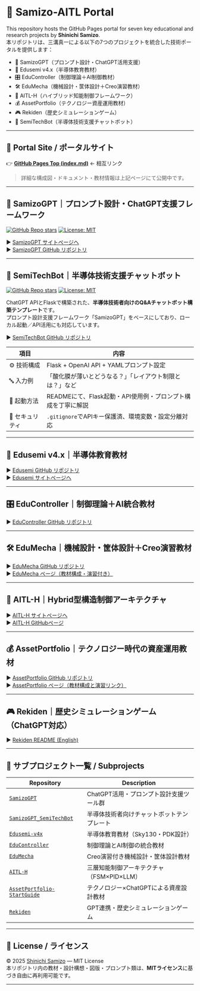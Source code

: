 
# 🧠 Samizo-AITL Portal

This repository hosts the GitHub Pages portal for seven key educational and research projects by **Shinichi Samizo**.  
本リポジトリは、三溝真一による以下の7つのプロジェクトを統合した技術ポータルを提供します：

- 🧠 SamizoGPT（プロンプト設計・ChatGPT活用支援）
- 📘 Edusemi v4.x（半導体教育教材）
- 🎛️ EduController（制御理論＋AI制御教材）
- 🛠️ EduMecha（機械設計・筐体設計＋Creo演習教材）
- 🤖 AITL-H（ハイブリッド知能制御フレームワーク）
- 💰 AssetPortfolio（テクノロジー資産運用教材） 
- 🎮 Rekiden（歴史シミュレーションゲーム）
- 📡 SemiTechBot（半導体技術支援チャットボット）

---

## 🔗 Portal Site / ポータルサイト

👉 **[GitHub Pages Top (index.md)](https://samizo-aitl.github.io/)** ← 相互リンク  
> 詳細な構成図・ドキュメント・教材情報は上記ページにて公開中です。

---

## 🧠 SamizoGPT｜プロンプト設計・ChatGPT支援フレームワーク

[![GitHub Repo stars](https://img.shields.io/github/stars/Samizo-AITL/SamizoGPT?style=social)](https://github.com/Samizo-AITL/SamizoGPT)
[![License: MIT](https://img.shields.io/github/license/Samizo-AITL/SamizoGPT)](https://opensource.org/licenses/MIT)

▶︎ [SamizoGPT サイトページへ](https://samizo-aitl.github.io/SamizoGPT/)  
▶︎ [SamizoGPT GitHub リポジトリ](https://github.com/Samizo-AITL/SamizoGPT)

---

## 📡 SemiTechBot｜半導体技術支援チャットボット

[![GitHub Repo stars](https://img.shields.io/github/stars/Samizo-AITL/SamizoGPT_SemiTechBot?style=social)](https://github.com/Samizo-AITL/SamizoGPT_SemiTechBot)
[![License: MIT](https://img.shields.io/github/license/Samizo-AITL/SamizoGPT_SemiTechBot)](https://opensource.org/licenses/MIT)

ChatGPT APIとFlaskで構築された、**半導体技術者向けのQ&Aチャットボット構築テンプレート**です。  
プロンプト設計支援フレームワーク「SamizoGPT」をベースにしており、ローカル起動／API活用にも対応しています。

▶︎ [SemiTechBot GitHub リポジトリ](https://github.com/Samizo-AITL/SamizoGPT_SemiTechBot)

| 項目       | 内容 |
|------------|------|
| ⚙️ 技術構成   | Flask + OpenAI API + YAMLプロンプト設定 |
| 🔤 入力例     | 「酸化膜が薄いとどうなる？」「レイアウト制限とは？」など |
| 📄 起動方法   | READMEにて、Flask起動・API使用例・プロンプト構成を丁寧に解説 |
| 🔐 セキュリティ | `.gitignore`でAPIキー保護済、環境変数・設定分離対応 |

---

## 📘 Edusemi v4.x｜半導体教育教材

▶︎ [Edusemi GitHub リポジトリ](https://github.com/Samizo-AITL/Edusemi-v4x)  
▶︎ [Edusemi サイトページへ](https://samizo-aitl.github.io/Edusemi-v4x/)

---

## 🎛️ EduController｜制御理論＋AI統合教材

▶︎ [EduController GitHub リポジトリ](https://github.com/Samizo-AITL/EduController)

---

## 🛠️ EduMecha｜機械設計・筐体設計＋Creo演習教材

▶︎ [EduMecha GitHub リポジトリ](https://github.com/Samizo-AITL/EduMecha)  
▶︎ [EduMecha ページ（教材構成・演習付き）](https://samizo-aitl.github.io/EduMecha/)

---

## 🤖 AITL-H｜Hybrid型構造制御アーキテクチャ

▶︎ [AITL-H サイトページへ](https://samizo-aitl.github.io/AITL-H/)  
▶︎ [AITL-H GitHubページ](https://github.com/Samizo-AITL/AITL-H)  

---

## 💰 AssetPortfolio｜テクノロジー時代の資産運用教材

▶︎ [AssetPortfolio GitHub リポジトリ](https://github.com/Samizo-AITL/AssetPortfolio-StartGuide)  
▶︎ [AssetPortfolio ページ（教材構成と演習リンク）](https://samizo-aitl.github.io/AssetPortfolio-StartGuide/)

---

## 🎮 Rekiden｜歴史シミュレーションゲーム（ChatGPT対応）

▶︎ [Rekiden README (English)](https://github.com/Samizo-AITL/Rekiden/blob/main/README.en.md)

---

## 📁 サブプロジェクト一覧 / Subprojects

| Repository | Description |
|------------|-------------|
| [`SamizoGPT`](https://github.com/Samizo-AITL/SamizoGPT) | ChatGPT活用・プロンプト設計支援ツール群 |
| [`SamizoGPT_SemiTechBot`](https://github.com/Samizo-AITL/SamizoGPT_SemiTechBot) | 半導体技術者向けチャットボットテンプレート |
| [`Edusemi-v4x`](https://github.com/Samizo-AITL/Edusemi-v4x) | 半導体教育教材（Sky130・PDK設計） |
| [`EduController`](https://github.com/Samizo-AITL/EduController) | 制御理論とAI制御の統合教材 |
| [`EduMecha`](https://github.com/Samizo-AITL/EduMecha) | Creo演習付き機械設計・筐体設計教材 |
| [`AITL-H`](https://github.com/Samizo-AITL/AITL-H) | 三層知能制御アーキテクチャ（FSM×PID×LLM） |
| [`AssetPortfolio-StartGuide`](https://github.com/Samizo-AITL/AssetPortfolio-StartGuide) | テクノロジー×ChatGPTによる資産設計教材 |
| [`Rekiden`](https://github.com/Samizo-AITL/Rekiden) | GPT連携・歴史シミュレーションゲーム |

---

## 📄 License / ライセンス

© 2025 [Shinichi Samizo](https://github.com/Samizo-AITL) — MIT License  
本リポジトリ内の教材・設計構想・図版・プロンプト類は、**MITライセンス**に基づき自由に再利用可能です。

---
